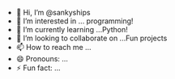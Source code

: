- 👋 Hi, I’m @sankyships
- 👀 I’m interested in ... programming!
- 🌱 I’m currently learning ...Python!
- 💞️ I’m looking to collaborate on ...Fun projects
- 📫 How to reach me ...
- 😄 Pronouns: ...
- ⚡ Fun fact: ...

<!---
sankyships/sankyships is a ✨ special ✨ repository because its `README.md` (this file) appears on your GitHub profile.
You can click the Preview link to take a look at your changes.
--->
